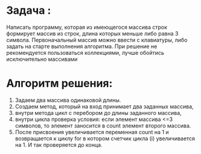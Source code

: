 # Задача :
Написать программу, которая из имеющегося массива строк формирует массив из строк, длина которых меньше либо равна 3 символа. Первоначальный массив можно ввести с клавиатуры, либо задать на старте выполнения алгоритма. При решение не рекомендуется пользоваться коллекциями, лучше обойтись исключительно массивами
# Алгоритм решения:
1. Задаем два массива одинаковой длины. 
2. Создаем метод, который на вход принимает два заданных массива, 
3. внутри метода цикл с перебором до длины заданного массива,
4. внутри цикла проверка условия: если элемент массива <=3 символов, то  элемент заносится в count элемент второго массива. 
5. После присвоения увеличивается переменная count на 1 и возвращается к циклу for в котором счетчик цикла (i) увеличивается на 1. И так проверяется до конца.